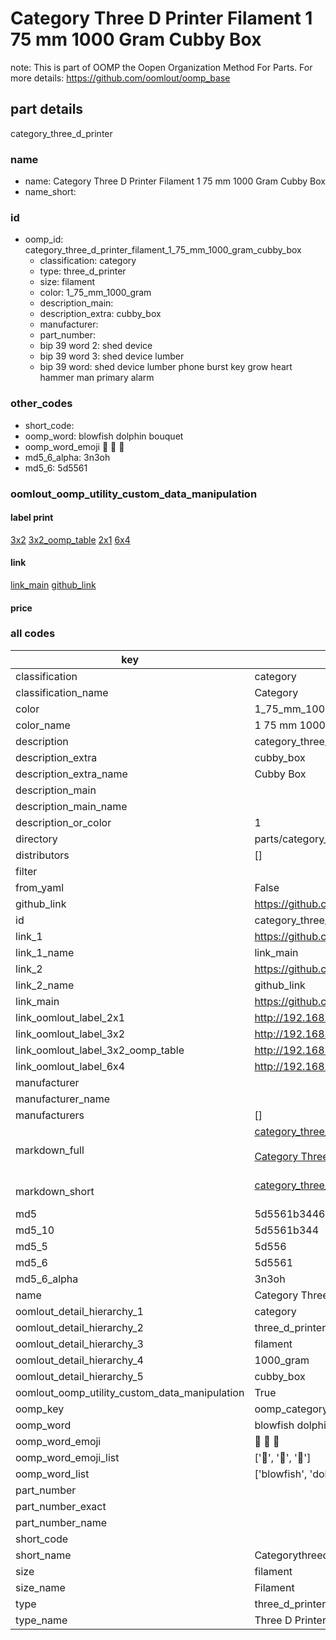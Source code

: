 # Category Three D Printer Filament 1 75 mm 1000 Gram Cubby Box  

note: This is part of OOMP the Oopen Organization Method For Parts. For more details: https://github.com/oomlout/oomp_base

##  part details



category_three_d_printer

### name
* name: Category Three D Printer Filament 1 75 mm 1000 Gram Cubby Box
* name_short: 
### id
* oomp_id: category_three_d_printer_filament_1_75_mm_1000_gram_cubby_box
  * classification: category
  * type: three_d_printer
  * size: filament
  * color: 1_75_mm_1000_gram
  * description_main: 
  * description_extra: cubby_box
  * manufacturer: 
  * part_number: 
  * bip 39 word 2: shed device
  * bip 39 word 3: shed device lumber
  * bip 39 word: shed device lumber phone burst key grow heart hammer man primary alarm

### other_codes
* short_code: 
* oomp_word: blowfish dolphin bouquet
* oomp_word_emoji :blowfish: :dolphin: :bouquet:
* md5_6_alpha: 3n3oh
* md5_6: 5d5561






### oomlout_oomp_utility_custom_data_manipulation
#### label print
[3x2](http://192.168.1.245:1112/?label=oomp%203n3oh)
[3x2_oomp_table](http://192.168.1.107:1112/?label=oomp%203n3oh)
[2x1](http://192.168.1.242:1112/?label=oomp%203n3oh)
[6x4](http://192.168.1.55:1112/?label=oomp%203n3oh)    

#### link

[link_main](https://github.com/oomlout/oomlout_oomp_current_version_messy/tree/main/parts/category_three_d_printer_filament_1_75_mm_1000_gram_cubby_box) [github_link](https://github.com/oomlout/oomlout_oomp_part_src/tree/main/parts/category_three_d_printer_filament_1_75_mm_1000_gram_cubby_box)                             

#### price







### all codes 
| key | value |  
| --- | --- |  
| classification | category |  
| classification_name | Category |  
| color | 1_75_mm_1000_gram |  
| color_name | 1 75 mm 1000 Gram |  
| description | category_three_d_printer |  
| description_extra | cubby_box |  
| description_extra_name | Cubby Box |  
| description_main |  |  
| description_main_name |  |  
| description_or_color | 1  |  
| directory | parts/category_three_d_printer_filament_1_75_mm_1000_gram_cubby_box |  
| distributors | [] |  
| filter |  |  
| from_yaml | False |  
| github_link | https://github.com/oomlout/oomlout_oomp_part_src/tree/main/parts/category_three_d_printer_filament_1_75_mm_1000_gram_cubby_box |  
| id | category_three_d_printer_filament_1_75_mm_1000_gram_cubby_box |  
| link_1 | https://github.com/oomlout/oomlout_oomp_current_version_messy/tree/main/parts/category_three_d_printer_filament_1_75_mm_1000_gram_cubby_box |  
| link_1_name | link_main |  
| link_2 | https://github.com/oomlout/oomlout_oomp_part_src/tree/main/parts/category_three_d_printer_filament_1_75_mm_1000_gram_cubby_box |  
| link_2_name | github_link |  
| link_main | https://github.com/oomlout/oomlout_oomp_current_version_messy/tree/main/parts/category_three_d_printer_filament_1_75_mm_1000_gram_cubby_box |  
| link_oomlout_label_2x1 | http://192.168.1.242:1112/?label=oomp%203n3oh |  
| link_oomlout_label_3x2 | http://192.168.1.245:1112/?label=oomp%203n3oh |  
| link_oomlout_label_3x2_oomp_table | http://192.168.1.107:1112/?label=oomp%203n3oh |  
| link_oomlout_label_6x4 | http://192.168.1.55:1112/?label=oomp%203n3oh |  
| manufacturer |  |  
| manufacturer_name |  |  
| manufacturers | [] |  
| markdown_full | [category_three_d_printer_filament_1_75_mm_1000_gram_cubby_box](https://github.com/oomlout/oomlout_oomp_current_version_messy/tree/main/parts/category_three_d_printer_filament_1_75_mm_1000_gram_cubby_box)<br>[](https://github.com/oomlout/oomlout_oomp_current_version_messy/tree/main/parts/category_three_d_printer_filament_1_75_mm_1000_gram_cubby_box)<br>[Category Three D Printer Filament 1 75 Mm 1000 Gram Cubby Box](https://github.com/oomlout/oomlout_oomp_current_version_messy/tree/main/parts/category_three_d_printer_filament_1_75_mm_1000_gram_cubby_box)<br><br> |  
| markdown_short | [category_three_d_printer_filament_1_75_mm_1000_gram_cubby_box](https://github.com/oomlout/oomlout_oomp_current_version_messy/tree/main/parts/category_three_d_printer_filament_1_75_mm_1000_gram_cubby_box)<br><br> |  
| md5 | 5d5561b3446a4ce1e80f6a3909cf2e2a |  
| md5_10 | 5d5561b344 |  
| md5_5 | 5d556 |  
| md5_6 | 5d5561 |  
| md5_6_alpha | 3n3oh |  
| name | Category Three D Printer Filament 1 75 mm 1000 Gram Cubby Box |  
| oomlout_detail_hierarchy_1 | category |  
| oomlout_detail_hierarchy_2 | three_d_printer |  
| oomlout_detail_hierarchy_3 | filament |  
| oomlout_detail_hierarchy_4 | 1000_gram |  
| oomlout_detail_hierarchy_5 | cubby_box |  
| oomlout_oomp_utility_custom_data_manipulation | True |  
| oomp_key | oomp_category_three_d_printer_filament_1_75_mm_1000_gram_cubby_box |  
| oomp_word | blowfish dolphin bouquet |  
| oomp_word_emoji | :blowfish: :dolphin: :bouquet: |  
| oomp_word_emoji_list | [':blowfish:', ':dolphin:', ':bouquet:'] |  
| oomp_word_list | ['blowfish', 'dolphin', 'bouquet'] |  
| part_number |  |  
| part_number_exact |  |  
| part_number_name |  |  
| short_code |  |  
| short_name | Categorythreedprinter |  
| size | filament |  
| size_name | Filament |  
| type | three_d_printer |  
| type_name | Three D Printer |  
